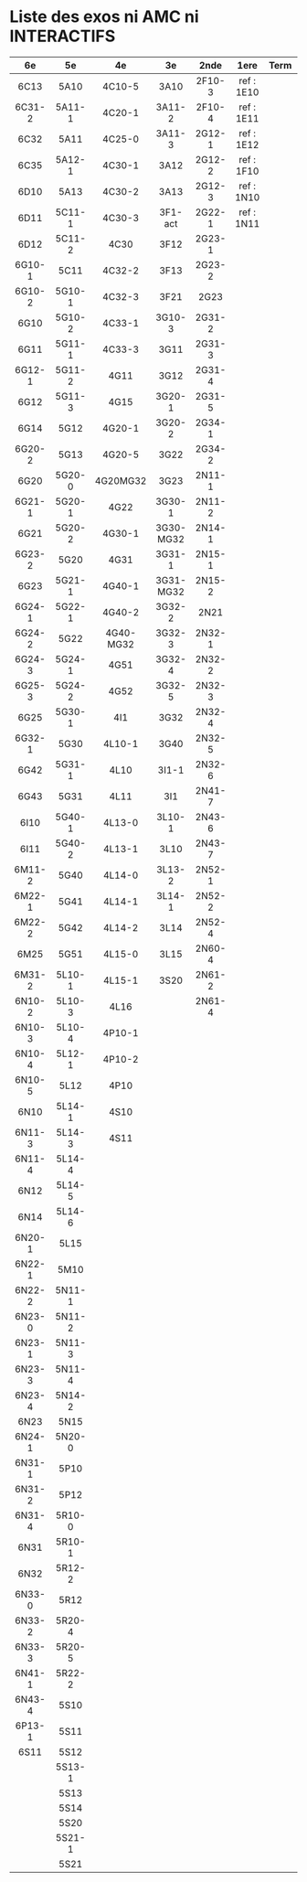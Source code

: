# Liste des exos ni AMC ni INTERACTIFS

|6e|5e|4e|3e|2nde|1ere|Term|Reste|
|:-:|:-:|:-:|:-:|:-:|:-:|:-:|:-:|
|6C13|5A10|4C10-5|3A10|2F10-3|ref : 1E10||beta2F31|
|6C31-2|5A11-1|4C20-1|3A11-2|2F10-4|ref : 1E11||beta2N60-X1|
|6C32|5A11|4C25-0|3A11-3|2G12-1|ref : 1E12||beta2N60-X2|
|6C35|5A12-1|4C30-1|3A12|2G12-2|ref : 1F10||beta3F23|
|6D10|5A13|4C30-2|3A13|2G12-3|ref : 1N10||beta3G15|
|6D11|5C11-1|4C30-3|3F1-act|2G22-1|ref : 1N11||beta3G41|
|6D12|5C11-2|4C30|3F12|2G23-1|||beta3s21|
|6G10-1|5C11|4C32-2|3F13|2G23-2|||beta4C31|
|6G10-2|5G10-1|4C32-3|3F21|2G23|||beta4G20-3|
|6G10|5G10-2|4C33-1|3G10-3|2G31-2|||beta4G20-4|
|6G11|5G11-1|4C33-3|3G11|2G31-3|||beta6C33-1|
|6G12-1|5G11-2|4G11|3G12|2G31-4|||beta6test2|
|6G12|5G11-3|4G15|3G20-1|2G31-5|||beta6test2021|
|6G14|5G12|4G20-1|3G20-2|2G34-1|||betaAsymptotesObliques|
|6G20-2|5G13|4G20-5|3G22|2G34-2|||betaComplexes|
|6G20|5G20-0|4G20MG32|3G23|2N11-1|||betaDivisionsDePolynomes|
|6G21-1|5G20-1|4G22|3G30-1|2N11-2|||betaEq1erDegreDansC|
|6G21|5G20-2|4G30-1|3G30-MG32|2N14-1|||betaEq2eDegAvecParam|
|6G23-2|5G20|4G31|3G31-1|2N15-1|||betaEqCarreDansC|
|6G23|5G21-1|4G40-1|3G31-MG32|2N15-2|||betaEquationsLog|
|6G24-1|5G22-1|4G40-2|3G32-2|2N21|||betaEqValAbs|
|6G24-2|5G22|4G40-MG32|3G32-3|2N32-1|||betaExo3d|
|6G24-3|5G24-1|4G51|3G32-4|2N32-2|||betaExoSimpleMatthieu|
|6G25-3|5G24-2|4G52|3G32-5|2N32-3|||betaModèle10_simple_question-reponse|
|6G25|5G30-1|4I1|3G32|2N32-4|||betaModèle11_paramétrable|
|6G32-1|5G30|4L10-1|3G40|2N32-5|||betaModèle20_plusieurs_types_de_questions|
|6G42|5G31-1|4L10|3I1-1|2N32-6|||betaModèle21_paramétrables|
|6G43|5G31|4L11|3I1|2N41-7|||betaModèle30_constructions_géométriques|
|6I10|5G40-1|4L13-0|3L10-1|2N43-6|||betaModèle31_paramétrables|
|6I11|5G40-2|4L13-1|3L10|2N43-7|||betaModèle40_tableau_proportionnalite|
|6M11-2|5G40|4L14-0|3L13-2|2N52-1|||betaModèle41_tableau_signes_variations|
|6M22-1|5G41|4L14-1|3L14-1|2N52-2|||betaProbaAouB|
|6M22-2|5G42|4L14-2|3L14|2N52-4|||betaProbabilites|
|6M25|5G51|4L15-0|3L15|2N60-4|||betaPuissances|
|6M31-2|5L10-1|4L15-1|3S20|2N61-2|||betarotation3d|
|6N10-2|5L10-3|4L16||2N61-4|||betaSpline|
|6N10-3|5L10-4|4P10-1|||||betaSys2x2CombLin|
|6N10-4|5L12-1|4P10-2|||||betaTracerParabole|
|6N10-5|5L12|4P10|||||betatrinome|
|6N10|5L14-1|4S10|||||moule_a_exo_mathalea|
|6N11-3|5L14-3|4S11|||||moule_a_exo_mathalea2d|
|6N11-4|5L14-4||||||c3C10-2|
|6N12|5L14-5||||||c3N10|
|6N14|5L14-6||||||c3N23|
|6N20-1|5L15||||||CM020|
|6N22-1|5M10||||||CM021|
|6N22-2|5N11-1||||||PEA11-1|
|6N23-0|5N11-2||||||PEA11|
|6N23-1|5N11-3||||||P003|
|6N23-3|5N11-4||||||P004|
|6N23-4|5N14-2||||||P005|
|6N23|5N15||||||P006|
|6N24-1|5N20-0||||||P007|
|6N31-1|5P10||||||P008|
|6N31-2|5P12||||||P009|
|6N31-4|5R10-0||||||P010|
|6N31|5R10-1||||||P011|
|6N32|5R12-2||||||P012|
|6N33-0|5R12|||||||
|6N33-2|5R20-4|||||||
|6N33-3|5R20-5|||||||
|6N41-1|5R22-2|||||||
|6N43-4|5S10|||||||
|6P13-1|5S11|||||||
|6S11|5S12|||||||
||5S13-1|||||||
||5S13|||||||
||5S14|||||||
||5S20|||||||
||5S21-1|||||||
||5S21|||||||
